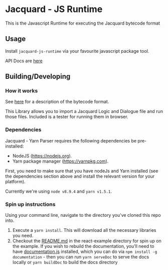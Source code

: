 # Jacquard - JS Runtime

This is the Javascript Runtime for executing the Jacquard bytecode format
 
## Usage

Install `jacquard-js-runtime` via your favourite javascript package tool.

API Docs are [here](https://stirfirestudios.github.io/Jacquard-js-Runtime/)

## Building/Developing

### How it works

See [here](https://github.com/StirfireStudios/Jacquard-YarnCompiler/blob/master/README.md) for a description of the bytecode format.

This Library allows you to import a Jacquard Logic and Dialogue file and run those files. Included is a tester for running them in browser.

### Dependencies

Jacquard - Yarn Parser requires the following dependencies be pre-installed:

* NodeJS (https://nodejs.org).
* Yarn package manager (https://yarnpkg.com).

First, you need to make sure that you have nodeJs and Yarn installed (see the dependencies section above and install the relevant version for your platform).

Currently we're using `node v8.9.4` and `yarn v1.5.1`.

### Spin up instructions

Using your command line, navigate to the directory you've cloned this repo into.

  1. Execute a `yarn install`. This will download all the necessary libraries you need.
  2. Checkout the [README.md](react-example/README.md) in the react-example directory for spin up on the example.
If you wish to rebuild the documentation, you'll need to have [documentation.js](http://documentation.js.org/) installed, which you can do via `npm install -g documentation` - then you can run `yarn serveDoc` to serve the docs locally or `yarn buildDoc` to build the docs directory
